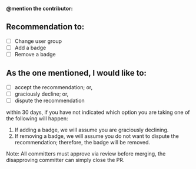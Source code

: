**@mention the contributor:**

## Recommendation to:

- [ ] Change user group
- [ ] Add a badge
- [ ] Remove a badge

<!-- 

	Explain your reasoning behind tagging that person. 

	Preferably by citing objective examples, like PRs, Issues, and so on.

-->

## As the one mentioned, I would like to:

- [ ] accept the recommendation; or,
- [ ] graciously decline; or,
- [ ] dispute the recommendation

within 30 days, if you have not indicated which option you are taking one of the following will happen:

1. If adding a badge, we will assume you are graciously declining.
2. If removing a badge, we will assume you do not want to dispute the recommendation; therefore, the badge will be removed.

<!--

	Why would someone not accept a badge? Loads of reasons depending on the circumstances.

	1. If you're a committer and someone puts a badge for you on having decision making authority in an area, do you really a) think you earned it and b) think you can do that *and* all the other stuff you got going as a committer, admin, or publisher (not to even mention your outside life)? Maybe not. And that's okay. Thank them for the recognition, explain you aren't able to take more on at the moment. It's cool to get recognized though.
	2. Maybe you don't feel you actually earned it yet. I remember being in an interview once. The interviewer asked me to give an example of going above and beyond the call of duty. I said, "That's hard. Because what you consider going above and beyond may be what I consider to be 'just rising to'. If we're in battle and you get wounded and I pull you out of the frey before heading back into it, I don't consider that going above and beyond; I consider that rising to."

	Why would someone remove their own badge? Loads of reasons...

	1. Maybe you got a lot going on right now and want to broadcast to the Marked community that, "Hey, I don't want to say I'm going to do this unless I can really commit to it right now in a way that serves the project well." That's awesome! That takes courage! Because a) saying "no" is hard for most humans ("people pleasers") and b) the alternative, well, for those of us here since about October of 2017 (and prior), we know what the alternative can look like.
	2. Maybe you just think you've done all you can to help and learned all you can from the experience. Again, very awesome and courageous. It takes courage to know when to walk away on your own accord.

	Why would you want to remove someone's badge? Loads of reasons...

	1. Maybe they have decision making authority on something. You asked for their advice. And, you ended up waiting almost a month before receiving a response.
	2. Maybe it was relevant at the time (Master of Marked, for example) but you think they've lost their former level of skill (fell out of practice, for example). They could always get it back.
	3. Maybe to signal to them that, "Hey, you seem to have forgotten about us. Are you still around (or alive)?"

	Anyway, you get the idea. This isn't about good or bad...it's just about giving the community a simple game mechanic by which to publicly say, "Thank you" or "Here's what my status is" in the community or "Hey, I think something's wrong here" in a civil manner.

-->

Note: All committers must approve via review before merging, the disapproving committer can simply close the PR.